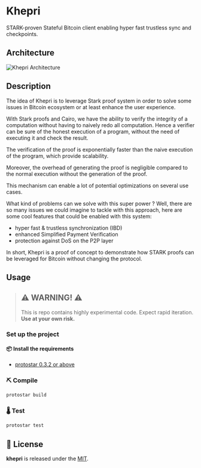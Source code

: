 # Khepri

STARK-proven Stateful Bitcoin client enabling hyper fast trustless sync and checkpoints.

## Architecture

![Khepri Architecture](docs/img/khepri-architecture.png)

## Description

The idea of Khepri is to leverage Stark proof system in order to solve some issues in Bitcoin ecosystem or at least enhance the user experience.

With Stark proofs and Cairo, we have the ability to verify the integrity of a computation without having to naively redo all computation. Hence a verifier can be sure of the honest execution of a program, without the need of executing it and check the result.

The verification of the proof is exponentially faster than the naive execution of the program, which provide scalability.

Moreover, the overhead of generating the proof is negligible compared to the normal execution without the generation of the proof.

This mechanism can enable a lot of potential optimizations on several use cases.

What kind of problems can we solve with this super power ? Well, there are so many issues we could imagine to tackle with this approach, here are some cool features that could be enabled with this system:

- hyper fast & trustless synchronization (IBD)
- enhanced Simplified Payment Verification
- protection against DoS on the P2P layer

In short, Khepri is a proof of concept to demonstrate how STARK proofs can be leveraged for Bitcoin without changing the protocol.

## Usage

> ## ⚠️ WARNING! ⚠️
>
> This is repo contains highly experimental code.
> Expect rapid iteration.
> **Use at your own risk.**

### Set up the project

#### 📦 Install the requirements

- [protostar 0.3.2 or above](https://docs.swmansion.com/protostar/docs/tutorials/installation)

### ⛏️ Compile

```bash
protostar build
```

### 🌡️ Test

```bash
protostar test
```

## 📄 License

**khepri** is released under the [MIT](LICENSE).
